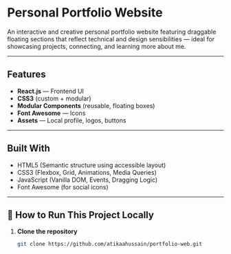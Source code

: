 # Personal Portfolio Website

An interactive and creative personal portfolio website featuring draggable floating sections that reflect technical and design sensibilities — ideal for showcasing projects, connecting, and learning more about me.

---

## Features

-  **React.js** — Frontend UI
-  **CSS3** (custom + modular)
-  **Modular Components** (reusable, floating boxes)
-  **Font Awesome** — Icons
-  **Assets** — Local profile, logos, buttons
---

## Built With

- HTML5 (Semantic structure using accessible layout)
- CSS3 (Flexbox, Grid, Animations, Media Queries)  
- JavaScript (Vanilla DOM, Events, Dragging Logic)  
- Font Awesome (for social icons)

---

## 🚀 How to Run This Project Locally

1. **Clone the repository**  
   ```bash
   git clone https://github.com/atikaahussain/portfolio-web.git
